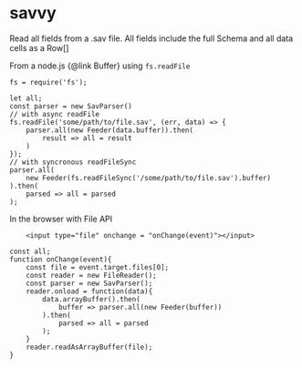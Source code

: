 # savvy

Read all fields from a .sav file.
All fields include the full Schema and all data cells as a Row[]

From a node.js {@link Buffer} using `fs.readFile`
```
fs = require('fs');

let all;
const parser = new SavParser()
// with async readFile
fs.readFile('some/path/to/file.sav', (err, data) => {
    parser.all(new Feeder(data.buffer)).then(
        result => all = result
    )
});
// with syncronous readFileSync
parser.all(
    new Feeder(fs.readFileSync('/some/path/to/file.sav').buffer)
).then(
    parsed => all = parsed
);
```

In the browser with File API
```
    <input type="file" onchange = "onChange(event)"></input>
```
```
const all;
function onChange(event){
    const file = event.target.files[0];
    const reader = new FileReader();
    const parser = new SavParser();
    reader.onload = function(data){
        data.arrayBuffer().then(
            buffer => parser.all(new Feeder(buffer))
        ).then(
            parsed => all = parsed
        );
    }
    reader.readAsArrayBuffer(file);
}
```